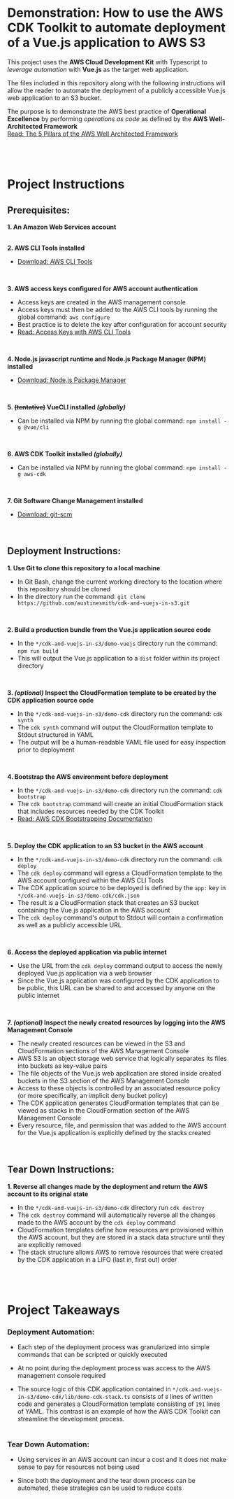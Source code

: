 # Demonstration: How to use the AWS CDK Toolkit to automate deployment of a Vue.js application to AWS S3

This project uses the **AWS Cloud Development Kit** with Typescript to *leverage automation* with **Vue.js** as the target web application.

The files included in this repository along with the following instructions will allow the reader to automate the deployment of a publicly accessible Vue.js web application to an S3 bucket.

The purpose is to demonstrate the AWS best practice of **Operational Excellence** by performing *operations as code* as defined by the **AWS Well-Architected Framework**
<br/>[Read: The 5 Pillars of the AWS Well Architected Framework](https://aws.amazon.com/blogs/apn/the-5-pillars-of-the-aws-well-architected-framework/)
<br/><br/><br/><br/>


# Project Instructions

## Prerequisites:

**1. An Amazon Web Services account**
<br/><br/>

**2. AWS CLI Tools installed**
  * [Download: AWS CLI Tools](https://docs.aws.amazon.com/cli/latest/userguide/install-cliv2.html)
<br/>

**3. AWS access keys configured for AWS account authentication**
  * Access keys are created in the AWS management console
  * Access keys must then be added to the AWS CLI tools by running the global command: `aws configure`
  * Best practice is to delete the key after configuration for account security
  * [Read: Access Keys with AWS CLI Tools](https://docs.aws.amazon.com/cli/latest/userguide/cli-chap-configure.html)
<br/>

**4. Node.js javascript runtime and Node.js Package Manager (NPM) installed**
  * [Download: Node.js Package Manager](https://nodejs.org/en/download/package-manager/)
<br/>

**5. ~~(tentative)~~ VueCLI installed *(globally)***
  * Can be installed via NPM by running the global command: `npm install -g @vue/cli`
<br/>

**6. AWS CDK Toolkit installed *(globally)***
  * Can be installed via NPM by running the global command: `npm install -g aws-cdk`
<br/>
  
**7. Git Software Change Management installed**
  * [Download: git-scm](https://git-scm.com/downloads)
<br/><br/><br/>


## Deployment Instructions:

**1. Use Git to clone this repository to a local machine**
  * In Git Bash, change the current working directory to the location where this repository should be cloned
  * In the directory run the command: `git clone https://github.com/austinesmith/cdk-and-vuejs-in-s3.git`
<br/>

**2. Build a production bundle from the Vue.js application source code**
  * In the `*/cdk-and-vuejs-in-s3/demo-vuejs` directory run the command: `npm run build`
  * This will output the Vue.js application to a `dist` folder within its project directory
<br/>

**3. *(optional)* Inspect the CloudFormation template to be created by the CDK application source code**
  * In the `*/cdk-and-vuejs-in-s3/demo-cdk` directory run the command: `cdk synth`
  * The `cdk synth` command will output the CloudFormation template to Stdout structured in YAML
  * The output will be a human-readable YAML file used for easy inspection prior to deployment
<br/>

**4. Bootstrap the AWS environment before deployment**
  * In the `*/cdk-and-vuejs-in-s3/demo-cdk` directory run the command: `cdk bootstrap`
  * The `cdk bootstrap` command will create an initial CloudFormation stack that includes resources needed by the CDK Toolkit
  * [Read: AWS CDK Bootstrapping Documentation](https://docs.aws.amazon.com/cdk/latest/guide/bootstrapping.html)
<br/>

**5. Deploy the CDK application to an S3 bucket in the AWS account**
  * In the `*/cdk-and-vuejs-in-s3/demo-cdk` directory run the command: `cdk deploy`
  * The `cdk deploy` command will egress a CloudFormation template to the AWS account configured within the AWS CLI Tools
  * The CDK application source to be deployed is defined by the `app:` key in `*/cdk-and-vuejs-in-s3/demo-cdk/cdk.json`
  * The result is a CloudFormation stack that creates an S3 bucket containing the Vue.js application in the AWS account
  * The `cdk deploy` command's output to Stdout will contain a confirmation as well as a publicly accessible URL
<br/>

**6. Access the deployed application via public internet**
  * Use the URL from the `cdk deploy` command output to access the newly deployed Vue.js application via a web browser
  * Since the Vue.js application was configured by the CDK application to be public, this URL can be shared to and accessed by anyone on the public internet
<br/>

**7. *(optional)* Inspect the newly created resources by logging into the AWS Management Console**
  * The newly created resources can be viewed in the S3 and CloudFormation sections of the AWS Management Console
  * AWS S3 is an object storage web service that logically separates its files into buckets as key-value pairs
  * The file objects of the Vue.js web application are stored inside created buckets in the S3 section of the AWS Management Console
  * Access to these objects is controlled by an associated resource policy (or more specifically, an implicit deny bucket policy)
  * The CDK application generates CloudFormation templates that can be viewed as stacks in the CloudFormation section of the AWS Management Console
  * Every resource, file, and permission that was added to the AWS account for the Vue.js application is explicitly defined by the stacks created
<br/><br/><br/>



## Tear Down Instructions:

**1. Reverse all changes made by the deployment and return the AWS account to its original state**
  * In the `*/cdk-and-vuejs-in-s3/demo-cdk` directory run `cdk destroy`
  * The `cdk destroy` command will automatically reverse all the changes made to the AWS account by the `cdk deploy` command
  * CloudFormation templates define how resources are provisioned within the AWS account, but they are stored in a stack data structure until they are explicitly removed
  * The stack structure allows AWS to remove resources that were created by the CDK application in a LIFO (last in, first out) order
<br/><br/><br/><br/>

# Project Takeaways

### Deployment Automation:

  * Each step of the deployment process was granularized into simple commands that can be scripted or quickly executed

  * At no point during the deployment process was access to the AWS management console required

  * The source logic of this CDK application contained in `*/cdk-and-vuejs-in-s3/demo-cdk/lib/demo-cdk-stack.ts` consists of `8` lines of written code and generates a CloudFormation template consisting of `191` lines of YAML.  This contrast is an example of how the AWS CDK Toolkit can streamline the development process.
<br/><br/>


### Tear Down Automation:

  * Using services in an AWS account can incur a cost and it does not make sense to pay for resources not being used

  * Since both the deployment and the tear down process can be automated, these strategies can be used to reduce costs
<br/><br/>




